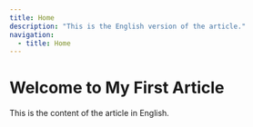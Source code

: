 ```yaml
---
title: Home
description: "This is the English version of the article."
navigation:
  - title: Home
---
```


# Welcome to My First Article

This is the content of the article in English.
